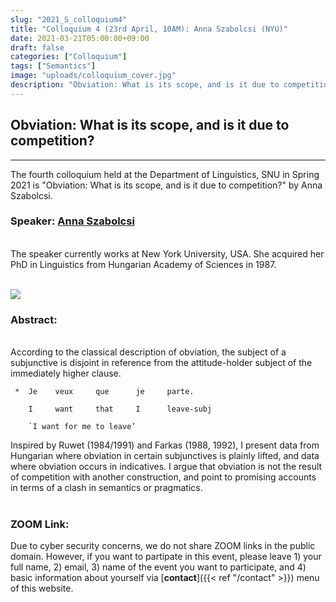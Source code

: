 ```yaml
---
slug: "2021_S_colloquium4"
title: "Colloquium 4 (23rd April, 10AM): Anna Szabolcsi (NYU)"
date: 2021-03-21T05:00:00+09:00
draft: false
categories: ["Colloquium"]
tags: ["Semantics"]
image: "uploads/colloquium_cover.jpg"
description: "Obviation: What is its scope, and is it due to competition? by Anna Szabolcsi"
---
```


## Obviation: What is its scope, and is it due to competition?

---

The fourth colloquium held at the Department of Linguistics, SNU in Spring 2021 is "Obviation: What is its scope, and is it due to competition?" by Anna Szabolcsi.

### Speaker: <a class=intro-link href="https://as.nyu.edu/faculty/anna-szabolcsi.html">Anna Szabolcsi</a>

<br/>
The speaker currently works at New York University, USA. She acquired her PhD in Linguistics from Hungarian Academy of Sciences in 1987.
<br/><br/>

![ ](/profiles/Anna_Szabolcsi_image.jpg#floatleft)

### Abstract:

<br/>
According to the classical description of obviation, the subject of a subjunctive is disjoint in reference from the attitude-holder subject of the immediately higher clause.

```
 *  Je    veux     que      je     parte.

    I     want     that     I      leave-subj

    `I want for me to leave’
```

Inspired by Ruwet (1984/1991) and Farkas (1988, 1992), I present data from Hungarian where obviation in certain subjunctives is plainly lifted, and data where obviation occurs in indicatives. I argue that obviation is not the result of competition with another construction, and point to promising accounts in terms of a clash in semantics or pragmatics.
<br/><br/>

### ZOOM Link:

Due to cyber security concerns, we do not share ZOOM links in the public domain. However, if you want to partipate in this event, please leave 1) your full name, 2) email, 3) name of the event you want to participate, and 4) basic information about yourself via [**contact**]({{< ref "/contact" >}}) menu of this website.
